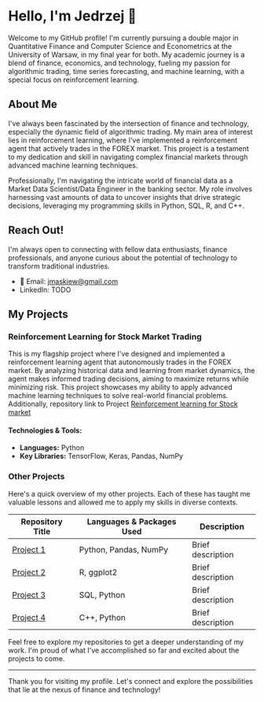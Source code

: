 # Hello, I'm Jedrzej 👋

Welcome to my GitHub profile! I'm currently pursuing a double major in Quantitative Finance and Computer Science and Econometrics at the University of Warsaw, in my final year for both. My academic journey is a blend of finance, economics, and technology, fueling my passion for algorithmic trading, time series forecasting, and machine learning, with a special focus on reinforcement learning.

## About Me

I've always been fascinated by the intersection of finance and technology, especially the dynamic field of algorithmic trading. My main area of interest lies in reinforcement learning, where I've implemented a reinforcement agent that actively trades in the FOREX market. This project is a testament to my dedication and skill in navigating complex financial markets through advanced machine learning techniques.

Professionally, I'm navigating the intricate world of financial data as a Market Data Scientist/Data Engineer in the banking sector. My role involves harnessing vast amounts of data to uncover insights that drive strategic decisions, leveraging my programming skills in Python, SQL, R, and C++.

## Reach Out!

I'm always open to connecting with fellow data enthusiasts, finance professionals, and anyone curious about the potential of technology to transform traditional industries.

- 📧 Email: jmaskiew@gmail.com
- LinkedIn: TODO

## My Projects

### Reinforcement Learning for Stock Market Trading

This is my flagship project where I've designed and implemented a reinforcement learning agent that autonomously trades in the FOREX market. By analyzing historical data and learning from market dynamics, the agent makes informed trading decisions, aiming to maximize returns while minimizing risk. This project showcases my ability to apply advanced machine learning techniques to solve real-world financial problems. Additionally, repository 
link to Project  [Reinforcement learning for Stock market](https://github.com/JMaskiewicz/RL_tester)

#### Technologies & Tools:
- **Languages:** Python
- **Key Libraries:** TensorFlow, Keras, Pandas, NumPy

### Other Projects

Here's a quick overview of my other projects. Each of these has taught me valuable lessons and allowed me to apply my skills in diverse contexts.

| Repository Title | Languages & Packages Used | Description |
|------------------|---------------------------|-------------|
| [Project 1](URL) | Python, Pandas, NumPy | Brief description |
| [Project 2](URL) | R, ggplot2 | Brief description |
| [Project 3](URL) | SQL, Python | Brief description |
| [Project 4](URL) | C++, Python | Brief description |

Feel free to explore my repositories to get a deeper understanding of my work. I'm proud of what I've accomplished so far and excited about the projects to come.

---

Thank you for visiting my profile. Let's connect and explore the possibilities that lie at the nexus of finance and technology!
